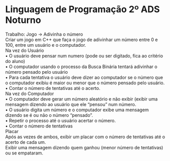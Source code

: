 # Linguagem de Programação 2º ADS Noturno

Trabalho: Jogo → Adivinha o número<br/>
Criar um jogo em C++ que faça o jogo de adivinhar um número entre 0 e 100, entre
um usuário e o computador.<br/>
Na vez do Usuário<br/>
• O usuário deve pensar num numero (pode ou ser digitado, fica ao critério do aluno)<br/>
• O computador usando o processo da Busca Binária tentará adivinhar o número pensado
pelo usuário<br/>
• Para cada tentativa o usuário deve dizer ao computador se o número que o computador
exibiu é maior ou menor que o número pensado pelo usuário.<br/>
• Contar o número de tentativas até o acerto.<br/>
Na vez do Computador<br/>
• O computador deve gerar um número aleatório e não exibir (exibir uma mensagem
dizendo ao usuário que ele “pensou” num número.<br/>
• O usuário digita um número e o computador exibe uma mensagem dizendo se é ou não
o número “pensado”.<br/>
• Repetir o processo até o usuário acertar o número.<br/>
• Contar o número de tentativas<br/>
Placar<br/>
Após as vezes de ambos, exibir um placar com o número de tentativas até o acerto de cada um.<br/>
Exibir uma mensagem dizendo quem ganhou (menor número de tentativas) ou se empataram.<br/>
